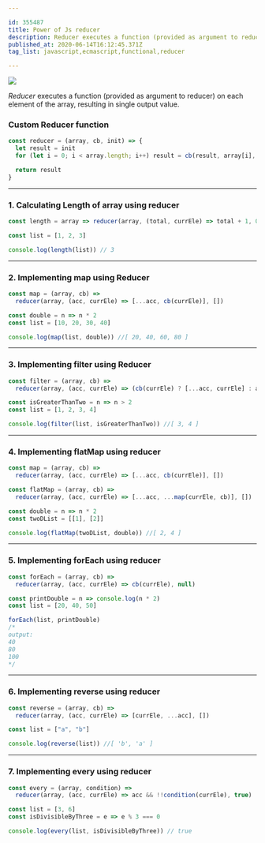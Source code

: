 ```yaml
---

id: 355487
title: Power of Js reducer
description: Reducer executes a function (provided as argument to reducer) on each element of the array, resulting...
published_at: 2020-06-14T16:12:45.371Z
tag_list: javascript,ecmascript,functional,reducer

---
```


  <img src='https://res.cloudinary.com/practicaldev/image/fetch/s--Vb6sb1sP--/c_imagga_scale,f_auto,fl_progressive,h_420,q_auto,w_1000/https://dev-to-uploads.s3.amazonaws.com/i/6vgew46nr1szm8zfrshz.jpg' />

_Reducer_ executes a function (provided as argument to reducer) on each element of the array, resulting in single output value.

### Custom Reducer function

```javascript
const reducer = (array, cb, init) => {
  let result = init
  for (let i = 0; i < array.length; i++) result = cb(result, array[i], i, array)

  return result
}
```

---

### 1. Calculating Length of array using reducer

```javascript
const length = array => reducer(array, (total, currEle) => total + 1, 0)

const list = [1, 2, 3]

console.log(length(list)) // 3
```

---

### 2. Implementing map using Reducer

```javascript
const map = (array, cb) =>
  reducer(array, (acc, currEle) => [...acc, cb(currEle)], [])

const double = n => n * 2
const list = [10, 20, 30, 40]

console.log(map(list, double)) //[ 20, 40, 60, 80 ]
```

---

### 3. Implementing filter using Reducer

```javascript
const filter = (array, cb) =>
  reducer(array, (acc, currEle) => (cb(currEle) ? [...acc, currEle] : acc), [])

const isGreaterThanTwo = n => n > 2
const list = [1, 2, 3, 4]

console.log(filter(list, isGreaterThanTwo)) //[ 3, 4 ]
```

---

### 4. Implementing flatMap using reducer

```javascript
const map = (array, cb) =>
  reducer(array, (acc, currEle) => [...acc, cb(currEle)], [])

const flatMap = (array, cb) =>
  reducer(array, (acc, currEle) => [...acc, ...map(currEle, cb)], [])

const double = n => n * 2
const twoDList = [[1], [2]]

console.log(flatMap(twoDList, double)) //[ 2, 4 ]
```

---

### 5. Implementing forEach using reducer

```javascript
const forEach = (array, cb) =>
  reducer(array, (acc, currEle) => cb(currEle), null)

const printDouble = n => console.log(n * 2)
const list = [20, 40, 50]

forEach(list, printDouble)
/* 
output:
40
80
100
*/
```

---

### 6. Implementing reverse using reducer

```javascript
const reverse = (array, cb) =>
  reducer(array, (acc, currEle) => [currEle, ...acc], [])

const list = ["a", "b"]

console.log(reverse(list)) //[ 'b', 'a' ]
```

---

### 7. Implementing every using reducer

```javascript
const every = (array, condition) =>
  reducer(array, (acc, currEle) => acc && !!condition(currEle), true)

const list = [3, 6]
const isDivisibleByThree = e => e % 3 === 0

console.log(every(list, isDivisibleByThree)) // true
```
